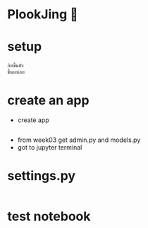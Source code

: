 # PlookJing 🌲
# setup

```sh
กิทขึ้นยัง
ขึ้นหน่อย
```

# create an app
- create app
```

```

- from week03 get admin.py and models.py
- got to jupyter terminal

# settings.py
```

```

# test notebook
```


```
